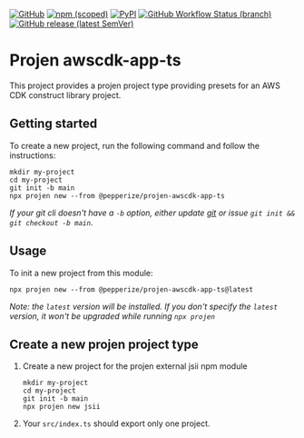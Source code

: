 [![GitHub](https://img.shields.io/github/license/pepperize/projen-awscdk-app-ts?style=flat-square)](https://github.com/pepperize/projen-awscdk-app-ts/blob/main/LICENSE)
[![npm (scoped)](https://img.shields.io/npm/v/@pepperize/projen-awscdk-app-ts?style=flat-square)](https://www.npmjs.com/package/@pepperize/projen-awscdk-app-ts)
[![PyPI](https://img.shields.io/pypi/v/pepperize.projen-awscdk-app-ts?style=flat-square)](https://pypi.org/project/pepperize.projen-awscdk-app-ts/)
[![GitHub Workflow Status (branch)](https://img.shields.io/github/workflow/status/pepperize/projen-awscdk-app-ts/release/main?label=release&style=flat-square)](https://github.com/pepperize/projen-awscdk-app-ts/actions/workflows/release.yml)
[![GitHub release (latest SemVer)](https://img.shields.io/github/v/release/pepperize/projen-awscdk-app-ts?sort=semver&style=flat-square)](https://github.com/pepperize/projen-awscdk-app-ts/releases)

# Projen awscdk-app-ts

This project provides a projen project type providing presets for an AWS CDK construct library project.

## Getting started

To create a new project, run the following command and follow the instructions:

```shell
mkdir my-project
cd my-project
git init -b main
npx projen new --from @pepperize/projen-awscdk-app-ts
```

_If your git cli doesn't have a `-b` option, either update [git](https://git-scm.com/) or issue `git init && git checkout -b main`._

## Usage

To init a new project from this module:

```shell
npx projen new --from @pepperize/projen-awscdk-app-ts@latest
```

_Note: the `latest` version will be installed. If you don't specify the `latest` version, it won't be upgraded while running `npx projen`_

## Create a new projen project type

1. Create a new project for the projen external jsii npm module
   ```shell
   mkdir my-project
   cd my-project
   git init -b main
   npx projen new jsii
   ```
2. Your `src/index.ts` should export only one project.
